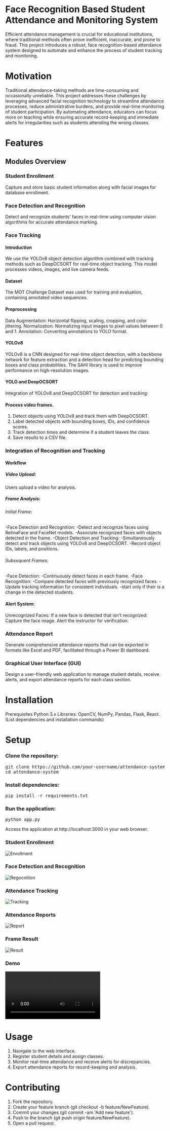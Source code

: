 # Face Recognition Based Student Attendance and Monitoring System
Efficient attendance management is crucial for educational institutions, where traditional methods often prove inefficient, inaccurate, and prone to fraud. This project introduces a robust, face recognition-based attendance system designed to automate and enhance the process of student tracking and monitoring.

# Motivation
Traditional attendance-taking methods are time-consuming and occasionally unreliable. This project addresses these challenges by leveraging advanced facial recognition technology to streamline attendance processes, reduce administrative burdens, and provide real-time monitoring of student participation. By automating attendance, educators can focus more on teaching while ensuring accurate record-keeping and immediate alerts for irregularities such as students attending the wrong classes.

# Features
## Modules Overview
### Student Enrollment
Capture and store basic student information along with facial images for database enrollment.

### Face Detection and Recognition
Detect and recognize students' faces in real-time using computer vision algorithms for accurate attendance marking.

### Face Tracking
#### Introduction
We use the YOLOv8 object detection algorithm combined with tracking methods such as DeepOCSORT for real-time object tracking. This model processes videos, images, and live camera feeds.

#### Dataset
The MOT Challenge Dataset was used for training and evaluation, containing annotated video sequences.

#### Preprocessing
Data Augmentation: Horizontal flipping, scaling, cropping, and color jittering.
Normalization: Normalizing input images to pixel values between 0 and 1.
Annotation: Converting annotations to YOLO format.
#### YOLOv8
YOLOv8 is a CNN designed for real-time object detection, with a backbone network for feature extraction and a detection head for predicting bounding boxes and class probabilities. The SAHI library is used to improve performance on high-resolution images.

#### YOLO and DeepOCSORT
Integration of YOLOv8 and DeepOCSORT for detection and tracking:

#### Process video frames.
1. Detect objects using YOLOv8 and track them with DeepOCSORT.
2. Label detected objects with bounding boxes, IDs, and confidence scores.
3. Track detection times and determine if a student leaves the class.
4. Save results to a CSV file.
### Integration of Recognition and Tracking
#### Workflow
##### Video Upload:

Users upload a video for analysis.
##### Frame Analysis:
###### Initial Frame:
-Face Detection and Recognition:
-Detect and recognize faces using RetinaFace and FaceNet models.
-Associate recognized faces with objects detected in the frame.
-Object Detection and Tracking:
-Simultaneously detect and track objects using YOLOv8 and DeepOCSORT.
-Record object IDs, labels, and positions.
###### Subsequent Frames:
-Face Detection:
-Continuously detect faces in each frame.
-Face Recognition:
-Compare detected faces with previously recognized faces.
-Update tracking information for consistent individuals.
-start only if their is a change in the detected students.
#### Alert System:
Unrecognized Faces:
If a new face is detected that isn't recognized:
Capture the face image.
Alert the instructor for verification.

### Attendance Report
Generate comprehensive attendance reports that can be exported in formats like Excel and PDF, facilitated through a Power BI dashboard.

### Graphical User Interface (GUI)
Design a user-friendly web application to manage student details, receive alerts, and export attendance reports for each class section.

# Installation
Prerequisites
Python 3.x
Libraries: OpenCV, NumPy, Pandas, Flask, React. (List dependencies and installation commands)


# Setup
### Clone the repository:
<pre>
git clone https://github.com/your-username/attendance-system.git
cd attendance-system
</pre>
### Install dependencies:
<pre>
pip install -r requirements.txt
</pre>
### Run the application:
<pre>
python app.py
</pre>

Access the application at http://localhost:3000 in your web browser.

### Student Enrollment
![Enrollment](Screenshot%202024-05-04%20000429.png)
### Face Detection and Recognition
![Regocnition](Screenshot%202024-03-04%20160938.png)
### Attendance Tracking
![Tracking](Screenshot%202024-02-21%20002053.png)
### Attendance Reports
![Report](Screenshot%202024-04-16%20020818.png)

### Frame Result 
![Result](1.png)
### Demo
![Demo](D%20-%20Made%20with%20Clipchamp.mp4)

# Usage
1. Navigate to the web interface.
2. Register student details and assign classes.
3. Monitor real-time attendance and receive alerts for discrepancies.
4. Export attendance reports for record-keeping and analysis.
# Contributing
1. Fork the repository.
2. Create your feature branch (git checkout -b feature/NewFeature).
3. Commit your changes (git commit -am 'Add new feature').
4. Push to the branch (git push origin feature/NewFeature).
5. Open a pull request.
